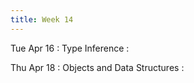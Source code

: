 ```yaml
---
title: Week 14
---
```


Tue Apr 16
: Type Inference
  : []()

Thu Apr 18
: Objects and Data Structures
  : []()

